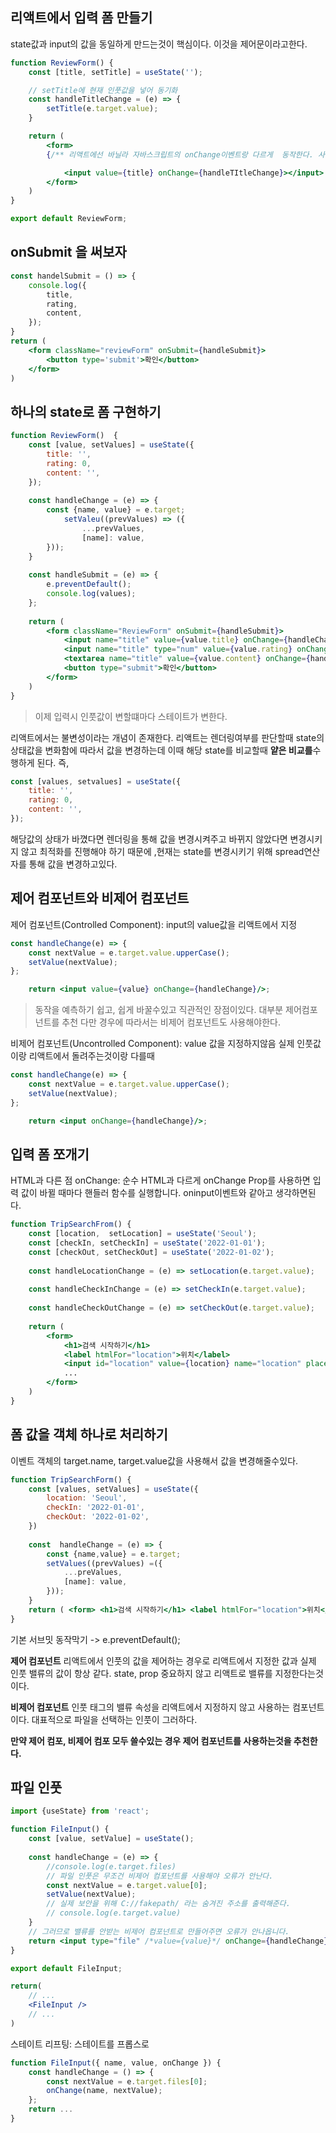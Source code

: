 ## 리액트에서 입력 폼 만들기
state값과 input의 값을 동일하게 만드는것이 핵심이다.
이것을 제어문이라고한다.
```jsx
function ReviewForm() {
	const [title, setTitle] = useState('');

	// setTitle에 현재 인풋값을 넣어 동기화
	const handleTitleChange = (e) => {
		setTitle(e.target.value);
	}

	return (
		<form>
		{/** 리액트에선 바닐라 자바스크립트의 onChange이벤트랑 다르게  동작한다. 사용자가 인풋을 할때 마다 input 이벤트가 발생, 리액트를 만든 장본인이 onChange가 더 직관적이어서 이렇게 만들었다고 한다. */}

			<input value={title} onChange={handleTItleChange}></input>	
		</form>	
	)
}

export default ReviewForm;
```

## onSubmit 을 써보자
```jsx
const handelSubmit = () => {
	console.log({
		title,
		rating,
		content,
	});
}
return (
	<form className="reviewForm" onSubmit={handleSubmit}>
		<button type='submit'>확인</button>
	</form>
)
```

## 하나의 state로 폼 구현하기 
```jsx
function ReviewForm()  {
	const [value, setValues] = useState({
		title: '',
		rating: 0,
		content: '',
	});
	
	const handleChange = (e) => {
		const {name, value} = e.target; 
			setValeu((prevValues) => ({
				...prevValues,
				[name]: value,
		}));
	}
	
	const handleSubmit = (e) => {
		e.preventDefault();
		console.log(values);	
	};
	
	return (
		<form className="ReviewForm" onSubmit={handleSubmit}>
			<input name="title" value={value.title} onChange={handleChange} />
			<input name="title" type="num" value={value.rating} onChange={handleChange}  />
			<textarea name="title" value={value.content} onChange={handleChange} />
			<button type="submit">확인</button>
		</form>
	)
}
```
> 이제 입력시 인풋값이 변할떄마다 스테이트가 변한다.

리액트에서는 불변성이라는 개념이 존재한다. 리액트는 렌더링여부를 판단할때 state의 상태값을 변화함에 따라서 값을 변경하는데 이때 해당  state를 비교할때 **얕은 비교를**수행하게 된다.
즉,
```jsx
const [values, setvalues] = useState({
	title: '',
	rating: 0,
	content: '',
});
```
해당값의 상태가 바꼈다면 렌더링을 통해 값을 변경시켜주고 바뀌지 않았다면 변경시키지 않고 최적화를 진행해야 하기 때문에 ,현재는 state를 변경시키기 위해 spread연산자를 통해 값을 변경하고있다.

## 제어 컴포넌트와 비제어 컴포넌트
제어 컴포넌트(Controlled Component): input의 value값을 리액트에서 지정
```jsx
const handleChange(e) => {
	const nextValue = e.target.value.upperCase();
	setValue(nextValue);
};

	return <input value={value} onChange={handleChange}/>; 
```
> 동작을 예측하기 쉽고, 쉽게 바꿀수있고 직관적인 장점이있다. 대부분 제어컴포넌트를 추천
> 다만 경우에 따라서는  비제어 컴포넌트도 사용해야한다.

비제어 컴포넌트(Uncontrolled Component): value 값을 지정하지않음
실제 인풋값이랑 리액트에서 돌려주는것이랑 다를때
```jsx
const handleChange(e) => {
	const nextValue = e.target.value.upperCase();
	setValue(nextValue);
};

	return <input onChange={handleChange}/>; 
```

## 입력 폼 쪼개기
HTML과 다른 점
 onChange: 순수 HTML과 다르게 onChange  Prop를 사용하면 입력 값이 바뀔 때마다 핸들러 함수를 실행합니다. oninput이벤트와 같아고 생각하면된다.

```jsx
function TripSearchFrom() {
	const [location,  setLocation] = useState('Seoul');
	const [checkIn, setCheckIn] = useState('2022-01-01');
	const [checkOut, setCheckOut] = useState('2022-01-02');
	
	const handleLocationChange = (e) => setLocation(e.target.value);
	
	const handleCheckInChange = (e) => setCheckIn(e.target.value);
	
	const handleCheckOutChange = (e) => setCheckOut(e.target.value);
	
	return (
		<form>
			<h1>검색 시작하기</h1>	
			<label htmlFor="location">위치</label>
			<input id="location" value={location} name="location" placeholder="어디로 여행가세요.." onChange={handleLocationChange} />
			...
		</form>
	)
}
```

## 폼 값을 객체 하나로 처리하기
이벤트 객체의 target.name, target.value값을 사용해서 값을 변경해줄수있다.
```jsx
function TripSearchForm() {
	const [values, setValues] = useState({
		location: 'Seoul',
		checkIn: '2022-01-01',
		checkOut: '2022-01-02',
	})
	
	const  handleChange = (e) => {
		const {name,value} = e.target;
		setValues((prevValues) =({
			...preValues,
			[name]: value,	
		}));
	}
	return ( <form> <h1>검색 시작하기</h1> <label htmlFor="location">위치</label> <input id="location" name="location" value={values.location} placeholder="어디로 여행가세요?" onChange={handleChange} /> <label htmlFor="checkIn">체크인</label> <input id="checkIn" type="date" name="checkIn" value={values.checkIn} onChange={handleChange} /> <label htmlFor="checkOut">체크아웃</label> <input id="checkOut" type="date" name="checkOut" value={values.checkOut} onChange={handleChange} /> <button type="submit">검색</button> </form> ) }
}
```

기본 서브밋 동작막기
->  e.preventDefault();

**제어 컴포넌트**
리액트에서 인풋의 값을 제어하는 경우로 리액트에서 지정한 값과 실제 인풋 밸류의 값이 항상 같다.
state, prop  중요하지 않고 리액트로 밸류를 지정한다는것이다.

**비제어 컴포넌트**
인풋 태그의 밸류 속성을 리액트에서 지정하지 않고 사용하는 컴포넌트 이다.
대표적으로 파일을 선택하는 인풋이 그러하다.

**만약 제어 컴포, 비제어 컴포 모두 쓸수있는 경우 제어 컴포넌트를 사용하는것을 추천한다.**

## 파일 인풋
```jsx
import {useState} from 'react';

function FileInput() {
	const [value, setValue] = useState();
	
	const handleChange = (e) => {
		//console.log(e.target.files)
		// 파일 인풋은 무조건 비제어 컴포넌트를 사용해야 오류가 안난다.
		const nextValue = e.target.value[0];
		setValue(nextValue);
		// 실제 보안을 위해 C://fakepath/ 라는 숨겨진 주소를 출력해준다.
		// console.log(e.target.value)
	}
	// 그러므로 밸류를 안받는 비제어 컴포넌트로 만들어주면 오류가 안나옵니다.
	return <input type="file" /*value={value}*/ onChange={handleChange} />
}

export default FileInput;
```
```jsx
return(
	// ...
	<FileInput />
	// ...
)
```
스테이트 리프팅: 스테이트를 프롭스로
```jsx
function FileInput({ name, value, onChange }) {
	const handleChange = () => {
		const nextValue = e.target.files[0];
		onChange(name, nextValue);
	};
	return ...
}

```

